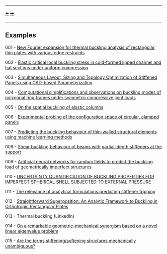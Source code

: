 ***
[⬅️](../README.md "Go up one directory level")
[➡️](../examples/001/README.md "First example")
***

## Examples

001 - [New Fourier expansion for thermal buckling analysis of rectangular thin plates with various edge restraints](https://doi.org/10.1007/s00419-023-02447-8)

002 - [Elastic critical local buckling stress in cold-formed lipped channel and hat sections under uniform compression](https://doi.org/10.1016/j.tws.2023.111064)

003 - [Simultaneous Layout, Sizing and Topology Optimization of Stiffened Panels using CAD-based Parameterization](http://dx.doi.org/10.2514/6.2023-1090) 

004 - [Computational simplifications and observations on buckling modes of polygonal ring frames under symmetric compressive joint loads](https://doi.org/10.1016/j.istruc.2024.105904)

005 - [On the spatial buckling of elastic columns](https://doi.org/10.1142/S0219455425501469)

006 - [Experimental probing of the configuration space of circular, clamped panels](https://doi.org/10.1016/j.ijnonlinmec.2024.104772)

007 - [Predicting the buckling behaviour of thin-walled structural elements using machine learning methods](https://doi.org/10.1016/j.tws.2022.110518)

008 - [Shear buckling behaviour of beams with partial-depth stiffeners at the support](https://doi.org/10.1016/j.tws.2024.112622)

009 - [Artificial neural networks for random fields to predict the buckling load of geometrically imperfect structures](https://doi.org/10.1007/s00466-024-02595-w)

010 - [UNCERTAINTY QUANTIFICATION OF BUCKLING PROPERTIES FOR IMPERFECT SPHERICAL SHELL SUBJECTED TO EXTERNAL PRESSURE](http://dx.doi.org/10.55579/jaec.202591.477)

011 - [The relevance of analytical formulations predicting stiffener tripping](https://doi.org/10.59972/bcxbuxm0)

012 -  [Straightforward Superposition: An Analytic Framework to Buckling in Orthotropic Rectangular Plates](https://doi.org/10.1061/JENMDT.EMENG-8554)

013 - Thermal buckling (LinkedIn)

014 - [On a remarkable geometric-mechanical synergism based on a novel linear eigenvalue problem](https://doi.org/10.1007/s00707-021-03091-5)

015 - [Are the terms stiffening/softening structures mechanically unambiguous?](https://doi.org/10.1016/j.euromechsol.2022.104756)
